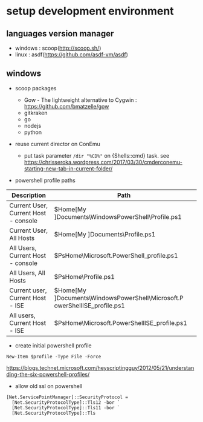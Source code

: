 # setup development environment

## languages version manager
* windows : scoop(http://scoop.sh/)
* linux : asdf(https://github.com/asdf-vm/asdf)

## windows
* scoop packages
  * Gow - The lightweight alternative to Cygwin : https://github.com/bmatzelle/gow
  * gitkraken
  * go
  * nodejs
  * python

* reuse current director on ConEmu
  * put task parameter ```/dir "%CD%"``` on {Shells::cmd} task. see https://chrisseroka.wordpress.com/2017/03/30/cmderconemu-starting-new-tab-in-current-folder/

* powershell profile paths

| Description | Path |
| ------------ | ------ |
| Current User, Current Host - console | $Home\[My ]Documents\WindowsPowerShell\Profile.ps1 |
| Current User, All Hosts | $Home\[My ]Documents\Profile.ps1 |
| All Users, Current Host - console | $PsHome\Microsoft.PowerShell_profile.ps1 |
| All Users, All Hosts | $PsHome\Profile.ps1 |
| Current user, Current Host - ISE | $Home\[My ]Documents\WindowsPowerShell\Microsoft.P owerShellISE_profile.ps1 |
| All users, Current Host - ISE | $PsHome\Microsoft.PowerShellISE_profile.ps1 |

* create initial powershell profile

```
New-Item $profile -Type File -Force
```

https://blogs.technet.microsoft.com/heyscriptingguy/2012/05/21/understanding-the-six-powershell-profiles/

* allow old ssl on powershell

```
[Net.ServicePointManager]::SecurityProtocol = 
  [Net.SecurityProtocolType]::Tls12 -bor `
  [Net.SecurityProtocolType]::Tls11 -bor `
  [Net.SecurityProtocolType]::Tls
```
